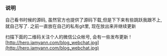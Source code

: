 
### 说明
自己看书时候的源码, 虽然官方也提供了源码下载,但是下下来有些跳跃我跟不上,就自己写了.
之前一直放在自己的私有git里, 现在放出来并继续更新


扫描下面的二维码关注个人的微信公众帐号, 会有一些发布更新
![http://hero.iamyann.com/blog_webchat.jpg](http://hero.iamyann.com/blog_webchat.jpg)

